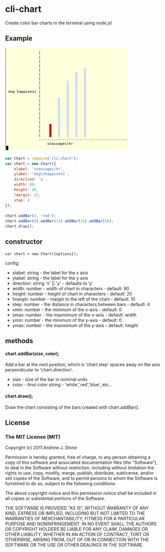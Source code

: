 # cli-chart

Create color bar charts in the terminal using node.js!

## Example

 ![dog happiness](https://github.com/andrewjstone/cli-chart/raw/master/dog-happiness-chart.png)


````javascript
var Chart = require('cli-chart');
var chart = new Chart({
    xlabel: 'snausages/hr',
    ylabel: 'dog\nhappiness',
    direction: 'y',
    width: 80,
    height: 20,
    lmargin: 15,
    step: 4
});

chart.addBar(3, 'red');
chart.addBar(9).addBar(13).addBar(15).addBar(16);
chart.draw();    
````

## constructor
    var chart = new Chart({options});

config:

 * xlabel: string - the label for the x axis 
 * ylabel: string - the label for the y axis
 * direction: string 'x' || 'y' - defaults to 'y'
 * width: number - width of chart in characters - default: 80
 * height: number - height of chart in characters - default: 20
 * lmargin: number - margin to the left of the chart - default: 10
 * step: number - the distance in characters between bars - default: 4
 * xmin: number - the minimum of the x-axis - default: 0
 * xmax: number - the maxmimum of the x-axis - default: width
 * ymin: number - the minimum of the y-axis - default: 0
 * ymax: number - the maxmimum of the y-axis - default: height
 

## methods

#### chart.addBar(size, color);
Add a bar at the next position, which is 'chart.step' spaces away on the axis perpendicular to 'chart.direction'.

  * size - size of the bar in nominal units
  * color - Ansi color string - 'white','red','blue', etc...

#### chart.draw();
Draw the chart consisting of the bars created with chart.addBar().



## License

### The MIT License (MIT)

Copyright (c) 2011 Andrew J. Stone

Permission is hereby granted, free of charge, to any person obtaining a copy of this software and associated documentation files (the "Software"), to deal in the Software without restriction, including without limitation the rights to use, copy, modify, merge, publish, distribute, sublicense, and/or sell copies of the Software, and to permit persons to whom the Software is furnished to do so, subject to the following conditions:

The above copyright notice and this permission notice shall be included in all copies or substantial portions of the Software.

THE SOFTWARE IS PROVIDED "AS IS", WITHOUT WARRANTY OF ANY KIND, EXPRESS OR IMPLIED, INCLUDING BUT NOT LIMITED TO THE WARRANTIES OF MERCHANTABILITY, FITNESS FOR A PARTICULAR PURPOSE AND NONINFRINGEMENT. IN NO EVENT SHALL THE AUTHORS OR COPYRIGHT HOLDERS BE LIABLE FOR ANY CLAIM, DAMAGES OR OTHER LIABILITY, WHETHER IN AN ACTION OF CONTRACT, TORT OR OTHERWISE, ARISING FROM, OUT OF OR IN CONNECTION WITH THE SOFTWARE OR THE USE OR OTHER DEALINGS IN THE SOFTWARE.
